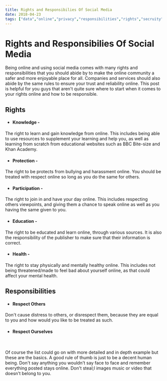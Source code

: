 ```yaml
---
title: Rights and Responsibilies Of Social Media
date: 2018-04-23
tags: ["data","online","privacy","responsibilities","rights","secruity","Security","social","social media"]
---
```


# Rights and Responsibilies Of Social Media

Being online and using social media comes with many rights and responsibilities that you should abide by to make the online community a safer and more enjoyable place for all. Companies and services should also abide by the same rules to ensure your trust and reliability online. This post is helpful for you guys that aren't quite sure where to start when it comes to your rights online and how to be responsible.

## Rights

*   ####  Knowledge -
The right to learn and gain knowledge from online. This includes being able to use resources to supplement your learning and help you, as well as learning from scratch from educational websites such as BBC Bite-size and Khan Academy.

*   #### Protection -
The right to be protects from bullying and harassment online. You should be treated with respect online so long as you do the same for others.

*   #### Participation -
The right to join in and have your day online. This includes respecting others viewpoints, and giving them a chance to speak online as well as you having the same given to you.

*   #### Education -
The right to be educated and learn online, through various sources. It is also the responsibility of the publisher to make sure that their information is correct.

*   #### Health -
The right to stay physically and mentally healthy online. This includes not being threatened/made to feel bad about yourself online, as that could affect your mental health.

## Responsibilities

*   ####  Respect Others
Don't cause distress to others, or disrespect them, because they are equal to you and how would you like to be treated as such.

*   #### Respect Ourselves
&nbsp;

Of course the list could go on with more detailed and in depth example but these are the basics. A good rule of thumb is just to be a decent human being. Don't say anything you wouldn't say face to face and remember everything posted stays online. Don't steal;l images music or video that doesn't belong to you.
